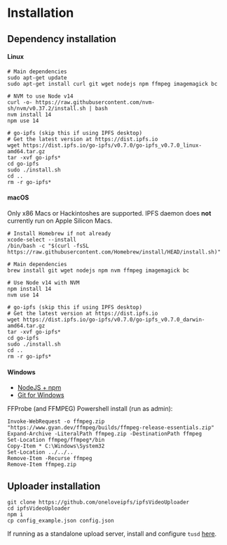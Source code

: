 # Installation

## Dependency installation

#### Linux

```
# Main dependencies
sudo apt-get update
sudo apt-get install curl git wget nodejs npm ffmpeg imagemagick bc

# NVM to use Node v14
curl -o- https://raw.githubusercontent.com/nvm-sh/nvm/v0.37.2/install.sh | bash
nvm install 14
npm use 14

# go-ipfs (skip this if using IPFS desktop)
# Get the latest version at https://dist.ipfs.io
wget https://dist.ipfs.io/go-ipfs/v0.7.0/go-ipfs_v0.7.0_linux-amd64.tar.gz
tar -xvf go-ipfs*
cd go-ipfs
sudo ./install.sh
cd ..
rm -r go-ipfs*
```

#### macOS

Only x86 Macs or Hackintoshes are supported. IPFS daemon does **not** currently run on Apple Silicon Macs.

```
# Install Homebrew if not already
xcode-select --install
/bin/bash -c "$(curl -fsSL https://raw.githubusercontent.com/Homebrew/install/HEAD/install.sh)"

# Main dependencies
brew install git wget nodejs npm nvm ffmpeg imagemagick bc

# Use Node v14 with NVM
npm install 14
nvm use 14

# go-ipfs (skip this if using IPFS desktop)
# Get the latest version at https://dist.ipfs.io
wget https://dist.ipfs.io/go-ipfs/v0.7.0/go-ipfs_v0.7.0_darwin-amd64.tar.gz
tar -xvf go-ipfs*
cd go-ipfs
sudo ./install.sh
cd ..
rm -r go-ipfs*
```

#### Windows

* [NodeJS + npm](https://nodejs.org)
* [Git for Windows](https://git-scm.com/download/win)

FFProbe (and FFMPEG) Powershell install (run as admin):
```
Invoke-WebRequest -o ffmpeg.zip "https://www.gyan.dev/ffmpeg/builds/ffmpeg-release-essentials.zip"
Expand-Archive -LiteralPath ffmpeg.zip -DestinationPath ffmpeg
Set-Location ffmpeg/ffmpeg*/bin
Copy-Item * C:\Windows\System32
Set-Location ../../..
Remove-Item -Recurse ffmpeg
Remove-Item ffmpeg.zip
```

## Uploader installation

```
git clone https://github.com/oneloveipfs/ipfsVideoUploader
cd ipfsVideoUploader
npm i
cp config_example.json config.json
```

If running as a standalone upload server, install and configure `tusd` [here](https://github.com/oneloveipfs/ipfsVideoUploader/blob/master/docs/ResumableUploads.md).